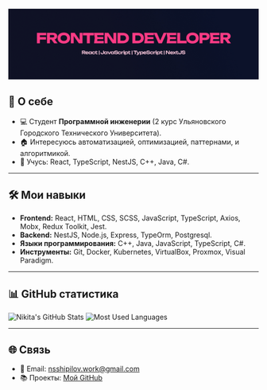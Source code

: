 [![Header](about3.jpg)](https://github.com/LAYT73)

## 🚀 О себе
- 💻 Студент **Программной инженерии** (2 курс Ульяновского Городского Технического Университета).
- 🏠 Интересуюсь автоматизацией, оптимизацией, паттернами, и алгоритмикой.
- 🌱 Учусь: React, TypeScript, NestJS, C++, Java, C#.

---

## 🛠️ Мои навыки

- **Frontend:** React, HTML, CSS, SCSS, JavaScript, TypeScript, Axios, Mobx, Redux Toolkit, Jest.
- **Backend:** NestJS, Node.js, Express, TypeOrm, Postgresql.
- **Языки программирования:** C++, Java, JavaScript, TypeScript, C#.
- **Инструменты:** Git, Docker, Kubernetes, VirtualBox, Proxmox, Visual Paradigm.

---

## 📊 GitHub статистика

![Nikita's GitHub Stats](https://github-readme-stats.vercel.app/api?username=LAYT73&show_icons=true&theme=radical)
![Most Used Languages](https://github-readme-stats.vercel.app/api/top-langs/?username=LAYT73&layout=compact&theme=radical)

---

## 🌐 Связь

- 📧 Email: nsshipilov.work@gmail.com
- 📚 Проекты: [Мой GitHub](https://github.com/LAYT73)
